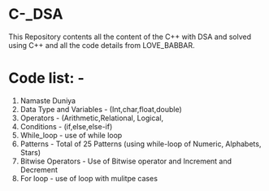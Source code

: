 # C-_DSA
This Repository contents all the content of the C++ with DSA and solved using C++ and all the code details from LOVE_BABBAR. 

# Code list: -
1. Namaste Duniya 
2. Data Type and Variables - (Int,char,float,double)
3. Operators - (Arithmetic,Relational, Logical, 
4. Conditions - (if,else,else-if)
5. While_loop - use of while loop
6. Patterns - Total of 25 Patterns (using while-loop of Numeric, Alphabets, Stars)
7. Bitwise Operators - Use of Bitwise operator and Increment and Decrement
8. For loop - use of loop with mulitpe cases
